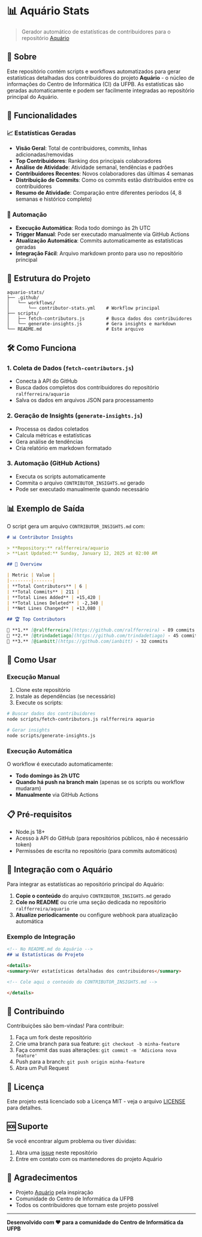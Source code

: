 # 📊 Aquário Stats

> Gerador automático de estatísticas de contribuidores para o repositório [Aquário](https://github.com/ralfferreira/aquario)

## 🎯 Sobre

Este repositório contém scripts e workflows automatizados para gerar estatísticas detalhadas dos contribuidores do projeto **Aquário** - o núcleo de informações do Centro de Informática (CI) da UFPB. As estatísticas são geradas automaticamente e podem ser facilmente integradas ao repositório principal do Aquário.

## 🚀 Funcionalidades

### 📈 Estatísticas Geradas

- **Visão Geral**: Total de contribuidores, commits, linhas adicionadas/removidas
- **Top Contribuidores**: Ranking dos principais colaboradores
- **Análise de Atividade**: Atividade semanal, tendências e padrões
- **Contribuidores Recentes**: Novos colaboradores das últimas 4 semanas
- **Distribuição de Commits**: Como os commits estão distribuídos entre os contribuidores
- **Resumo de Atividade**: Comparação entre diferentes períodos (4, 8 semanas e histórico completo)

### 🔄 Automação

- **Execução Automática**: Roda todo domingo às 2h UTC
- **Trigger Manual**: Pode ser executado manualmente via GitHub Actions
- **Atualização Automática**: Commits automaticamente as estatísticas geradas
- **Integração Fácil**: Arquivo markdown pronto para uso no repositório principal

## 📁 Estrutura do Projeto

```
aquario-stats/
├── .github/
│   └── workflows/
│       └── contributor-stats.yml    # Workflow principal
├── scripts/
│   ├── fetch-contributors.js        # Busca dados dos contribuidores
│   └── generate-insights.js         # Gera insights e markdown
└── README.md                        # Este arquivo
```

## 🛠️ Como Funciona

### 1. **Coleta de Dados** (`fetch-contributors.js`)
- Conecta à API do GitHub
- Busca dados completos dos contribuidores do repositório `ralfferreira/aquario`
- Salva os dados em arquivos JSON para processamento

### 2. **Geração de Insights** (`generate-insights.js`)
- Processa os dados coletados
- Calcula métricas e estatísticas
- Gera análise de tendências
- Cria relatório em markdown formatado

### 3. **Automação** (GitHub Actions)
- Executa os scripts automaticamente
- Commita o arquivo `CONTRIBUTOR_INSIGHTS.md` gerado
- Pode ser executado manualmente quando necessário

## 📊 Exemplo de Saída

O script gera um arquivo `CONTRIBUTOR_INSIGHTS.md` com:

```markdown
# 📊 Contributor Insights

> **Repository:** ralfferreira/aquario  
> **Last Updated:** Sunday, January 12, 2025 at 02:00 AM  

## 🎯 Overview

| Metric | Value |
|--------|-------|
| **Total Contributors** | 6 |
| **Total Commits** | 211 |
| **Total Lines Added** | +15,420 |
| **Total Lines Deleted** | -2,340 |
| **Net Lines Changed** | +13,080 |

## 🏆 Top Contributors

🥇 **1.** [@ralfferreira](https://github.com/ralfferreira) - 89 commits
🥈 **2.** [@trindadetiago](https://github.com/trindadetiago) - 45 commits
🥉 **3.** [@ianbitt](https://github.com/ianbitt) - 32 commits
```

## 🔧 Como Usar

### Execução Manual

1. Clone este repositório
2. Instale as dependências (se necessário)
3. Execute os scripts:

```bash
# Buscar dados dos contribuidores
node scripts/fetch-contributors.js ralfferreira aquario

# Gerar insights
node scripts/generate-insights.js
```

### Execução Automática

O workflow é executado automaticamente:
- **Todo domingo às 2h UTC**
- **Quando há push na branch main** (apenas se os scripts ou workflow mudaram)
- **Manualmente** via GitHub Actions

## 📋 Pré-requisitos

- Node.js 18+
- Acesso à API do GitHub (para repositórios públicos, não é necessário token)
- Permissões de escrita no repositório (para commits automáticos)

## 🔗 Integração com o Aquário

Para integrar as estatísticas ao repositório principal do Aquário:

1. **Copie o conteúdo** do arquivo `CONTRIBUTOR_INSIGHTS.md` gerado
2. **Cole no README** ou crie uma seção dedicada no repositório `ralfferreira/aquario`
3. **Atualize periodicamente** ou configure webhook para atualização automática

### Exemplo de Integração

```markdown
<!-- No README.md do Aquário -->
## 📊 Estatísticas do Projeto

<details>
<summary>Ver estatísticas detalhadas dos contribuidores</summary>

<!-- Cole aqui o conteúdo do CONTRIBUTOR_INSIGHTS.md -->

</details>
```

## 🤝 Contribuindo

Contribuições são bem-vindas! Para contribuir:

1. Faça um fork deste repositório
2. Crie uma branch para sua feature: `git checkout -b minha-feature`
3. Faça commit das suas alterações: `git commit -m 'Adiciona nova feature'`
4. Push para a branch: `git push origin minha-feature`
5. Abra um Pull Request

## 📝 Licença

Este projeto está licenciado sob a Licença MIT - veja o arquivo [LICENSE](LICENSE) para detalhes.

## 🆘 Suporte

Se você encontrar algum problema ou tiver dúvidas:

1. Abra uma [issue](../../issues) neste repositório
2. Entre em contato com os mantenedores do projeto Aquário

## 🙏 Agradecimentos

- Projeto [Aquário](https://github.com/ralfferreira/aquario) pela inspiração
- Comunidade do Centro de Informática da UFPB
- Todos os contribuidores que tornam este projeto possível

---

**Desenvolvido com ❤️ para a comunidade do Centro de Informática da UFPB**
